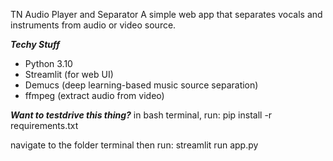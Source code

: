 TN Audio Player and Separator
A simple web app that separates vocals and instruments from audio or video source.

***Techy Stuff***
- Python 3.10
- Streamlit (for web UI)
- Demucs (deep learning-based music source separation)
- ffmpeg (extract audio from video)

***Want to testdrive this thing?***
in bash terminal, run:
pip install -r requirements.txt


navigate to the folder terminal then run:
streamlit run app.py
